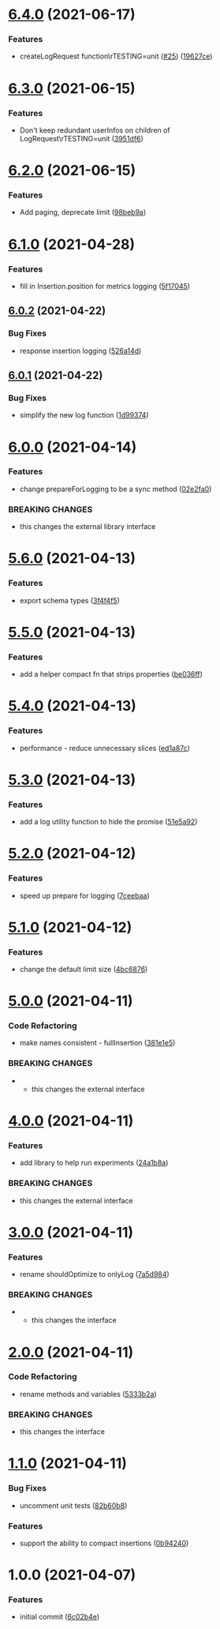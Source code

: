 # [6.4.0](https://github.com/promotedai/promoted-ts-client/compare/v6.3.0...v6.4.0) (2021-06-17)


### Features

* createLogRequest function\rTESTING=unit ([#25](https://github.com/promotedai/promoted-ts-client/issues/25)) ([19627ce](https://github.com/promotedai/promoted-ts-client/commit/19627ce17080b42e3ce31fd42cc48dbbb7d7b377))

# [6.3.0](https://github.com/promotedai/promoted-ts-client/compare/v6.2.0...v6.3.0) (2021-06-15)


### Features

* Don't keep redundant userInfos on children of LogRequest\rTESTING=unit ([3951df6](https://github.com/promotedai/promoted-ts-client/commit/3951df6094b5e5494dfa91721156523f8e4d801b))

# [6.2.0](https://github.com/promotedai/promoted-ts-client/compare/v6.1.0...v6.2.0) (2021-06-15)


### Features

* Add paging, deprecate limit ([98beb9a](https://github.com/promotedai/promoted-ts-client/commit/98beb9a14f964dea961c9cc87a13eaabea5fe784))

# [6.1.0](https://github.com/promotedai/promoted-ts-client/compare/v6.0.2...v6.1.0) (2021-04-28)


### Features

* fill in Insertion.position for metrics logging ([5f17045](https://github.com/promotedai/promoted-ts-client/commit/5f17045b2917a1ff14925a017393cfa52b2c7b65))

## [6.0.2](https://github.com/promotedai/promoted-ts-client/compare/v6.0.1...v6.0.2) (2021-04-22)


### Bug Fixes

* response insertion logging ([526a14d](https://github.com/promotedai/promoted-ts-client/commit/526a14d95c7febe01462284cc07045c730a9c0dd))

## [6.0.1](https://github.com/promotedai/promoted-ts-client/compare/v6.0.0...v6.0.1) (2021-04-22)


### Bug Fixes

* simplify the new log function ([1d99374](https://github.com/promotedai/promoted-ts-client/commit/1d99374d2b8ab5e655924a494632b5ffcd0b7bb2))

# [6.0.0](https://github.com/promotedai/promoted-ts-client/compare/v5.6.0...v6.0.0) (2021-04-14)


### Features

* change prepareForLogging to be a sync method ([02e2fa0](https://github.com/promotedai/promoted-ts-client/commit/02e2fa0ba69ee3cd3df9d80bcde025491cbc954c))


### BREAKING CHANGES

* this changes the external library interface

# [5.6.0](https://github.com/promotedai/promoted-ts-client/compare/v5.5.0...v5.6.0) (2021-04-13)


### Features

* export schema types ([3f4f4f5](https://github.com/promotedai/promoted-ts-client/commit/3f4f4f5e1859c9b019f19506f2f99e0ed5dd539b))

# [5.5.0](https://github.com/promotedai/promoted-ts-client/compare/v5.4.0...v5.5.0) (2021-04-13)


### Features

* add a helper compact fn that strips properties ([be036ff](https://github.com/promotedai/promoted-ts-client/commit/be036ff19e305c30c3fdfcf5a7174b61dcbbbc04))

# [5.4.0](https://github.com/promotedai/promoted-ts-client/compare/v5.3.0...v5.4.0) (2021-04-13)


### Features

* performance - reduce unnecessary slices ([ed1a87c](https://github.com/promotedai/promoted-ts-client/commit/ed1a87c719cec0a40af27e4386f79ae0487aaa1c))

# [5.3.0](https://github.com/promotedai/promoted-ts-client/compare/v5.2.0...v5.3.0) (2021-04-13)


### Features

* add a log utility function to hide the promise ([51e5a92](https://github.com/promotedai/promoted-ts-client/commit/51e5a927d96924819b7a6e26e231e9aa62a80d7e))

# [5.2.0](https://github.com/promotedai/promoted-ts-client/compare/v5.1.0...v5.2.0) (2021-04-12)


### Features

* speed up prepare for logging ([7ceebaa](https://github.com/promotedai/promoted-ts-client/commit/7ceebaa0d21d035322cb6f38b3d4e6302941270e))

# [5.1.0](https://github.com/promotedai/promoted-ts-client/compare/v5.0.0...v5.1.0) (2021-04-12)


### Features

* change the default limit size ([4bc6876](https://github.com/promotedai/promoted-ts-client/commit/4bc6876f355a2de0939e481a76859708d6870d98))

# [5.0.0](https://github.com/promotedai/promoted-ts-client/compare/v4.0.0...v5.0.0) (2021-04-11)


### Code Refactoring

* make names consistent - fullInsertion ([381e1e5](https://github.com/promotedai/promoted-ts-client/commit/381e1e5884e897a397bd6691d69b7bd8650b892f))


### BREAKING CHANGES

* - this changes the external interface

# [4.0.0](https://github.com/promotedai/promoted-ts-client/compare/v3.0.0...v4.0.0) (2021-04-11)


### Features

* add library to help run experiments ([24a1b8a](https://github.com/promotedai/promoted-ts-client/commit/24a1b8a1bf1573e2251f69cdcf6517b988409520))


### BREAKING CHANGES

* this changes the external interface

# [3.0.0](https://github.com/promotedai/promoted-ts-client/compare/v2.0.0...v3.0.0) (2021-04-11)


### Features

* rename shouldOptimize to onlyLog ([7a5d984](https://github.com/promotedai/promoted-ts-client/commit/7a5d98435d5dd5dab9da4e0bbe05dc01d6d026e3))


### BREAKING CHANGES

* - this changes the interface

# [2.0.0](https://github.com/promotedai/promoted-ts-client/compare/v1.1.0...v2.0.0) (2021-04-11)


### Code Refactoring

* rename methods and variables ([5333b2a](https://github.com/promotedai/promoted-ts-client/commit/5333b2af2fd9c447ad65bb04619e2bc66facaaba))


### BREAKING CHANGES

* this changes the interface

# [1.1.0](https://github.com/promotedai/promoted-ts-client/compare/v1.0.0...v1.1.0) (2021-04-11)


### Bug Fixes

* uncomment unit tests ([82b60b8](https://github.com/promotedai/promoted-ts-client/commit/82b60b8fef8fbb797650cc29e916015522632ff3))


### Features

* support the ability to compact insertions ([0b94240](https://github.com/promotedai/promoted-ts-client/commit/0b94240719c2ed4a5bbb8dfd6eb2e2e04f50e081))

# 1.0.0 (2021-04-07)


### Features

* initial commit ([6c02b4e](https://github.com/promotedai/promoted-ts-client/commit/6c02b4e73bc322b8f6f5b8369444bf38c0bc5b79))
